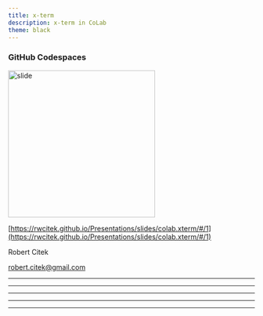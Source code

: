 ```yaml
---
title: x-term
description: x-term in CoLab
theme: black
---
```


### GitHub Codespaces

<img src="../../public/colab.xterm/colab.xterm.png" alt="slide" width="300"/>

[https://rwcitek.github.io/Presentations/slides/colab.xterm/#/1](https://rwcitek.github.io/Presentations/slides/colab.xterm/#/1)


Robert Citek

robert.citek@gmail.com

----

----



----



----



----
